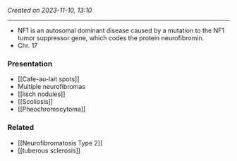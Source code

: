 *Created on 2023-11-10, 13:10* 

---
- NF1 is an autosomal dominant disease caused by a mutation to the NF1 tumor suppressor gene, which codes the protein neurofibromin.
- Chr. 17

### Presentation
- [[Cafe-au-lait spots]]
- Multiple neurofibromas
- [[lisch nodules]]
- [[Scoliosis]]
- [[Pheochromocytoma]] 

### Related
- [[Neurofibromatosis Type 2]] 
- [[tuberous sclerosis]] 